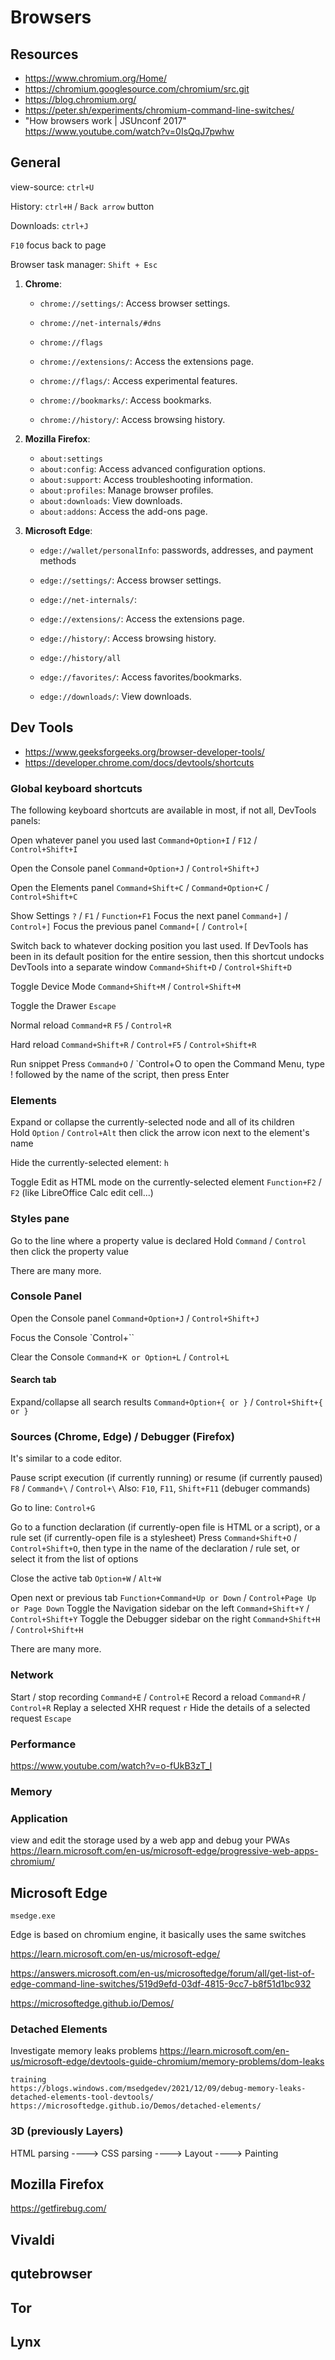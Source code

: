 # Browsers



##  Resources
- <https://www.chromium.org/Home/>
- <https://chromium.googlesource.com/chromium/src.git>
- <https://blog.chromium.org/>
- <https://peter.sh/experiments/chromium-command-line-switches/>
- "How browsers work | JSUnconf 2017" <https://www.youtube.com/watch?v=0IsQqJ7pwhw>










##  General

view-source: `ctrl+U`

History: `ctrl+H` / `Back arrow` button

Downloads: `ctrl+J`

`F10` focus back to page


Browser task manager: `Shift + Esc`




1. **Chrome**:
	- `chrome://settings/`: Access browser settings.
	
	- `chrome://net-internals/#dns`
	- `chrome://flags`
	
	- `chrome://extensions/`: Access the extensions page.
	- `chrome://flags/`: Access experimental features.
	- `chrome://bookmarks/`: Access bookmarks.
	- `chrome://history/`: Access browsing history.


2. **Mozilla Firefox**:
	- `about:settings`
	- `about:config`: Access advanced configuration options.
	- `about:support`: Access troubleshooting information.
	- `about:profiles`: Manage browser profiles.
	- `about:downloads`: View downloads.
	- `about:addons`: Access the add-ons page.


3. **Microsoft Edge**:
	- `edge://wallet/personalInfo`: passwords, addresses, and payment methods
	
	- `edge://settings/`: Access browser settings.
	
	- `edge://net-internals/`:
	
	- `edge://extensions/`: Access the extensions page.
	- `edge://history/`: Access browsing history.
	- `edge://history/all`
	
	- `edge://favorites/`: Access favorites/bookmarks.
	- `edge://downloads/`: View downloads.









## Dev Tools
- <https://www.geeksforgeeks.org/browser-developer-tools/>
- <https://developer.chrome.com/docs/devtools/shortcuts>





### Global keyboard shortcuts
The following keyboard shortcuts are available in most, if not all, DevTools panels:

Open whatever panel you used last
`Command+Option+I` / `F12` / `Control+Shift+I`

Open the Console panel
`Command+Option+J` / `Control+Shift+J`

Open the Elements panel
`Command+Shift+C` / `Command+Option+C` / `Control+Shift+C`




Show Settings `?` /  `F1` / `Function+F1`
Focus the next panel `Command+]` / `Control+]`
Focus the previous panel `Command+[` / `Control+[`

Switch back to whatever docking position you last used. If DevTools has been in its default position for the entire session, then this shortcut undocks DevTools into a separate window
`Command+Shift+D` / `Control+Shift+D`

Toggle Device Mode
`Command+Shift+M` /	`Control+Shift+M`

Toggle the Drawer
`Escape`

Normal reload
`Command+R`	`F5` / `Control+R`

Hard reload
`Command+Shift+R` /	`Control+F5` / `Control+Shift+R`




Run snippet
Press `Command+O` / `Control+O to open the Command Menu, type ! followed by the name of the script, then press Enter










### Elements


Expand or collapse the currently-selected node and all of its children	
Hold `Option` / `Control+Alt` then click the arrow icon next to the element's name



Hide the currently-selected element: `h`


Toggle Edit as HTML mode on the currently-selected element
`Function+F2` /	`F2` (like LibreOffice Calc edit cell...)



### Styles pane

Go to the line where a property value is declared
Hold `Command` / `Control` then click the property value


There are many more.





### Console Panel

Open the Console panel
`Command+Option+J` / `Control+Shift+J`

Focus the Console
`Control+``

Clear the Console
`Command+K or Option+L` / `Control+L`

#### Search tab
Expand/collapse all search results
`Command+Option+{ or }` / `Control+Shift+{ or }`




### Sources (Chrome, Edge) / Debugger (Firefox)

It's similar to a code editor.

Pause script execution (if currently running) or resume (if currently paused)
`F8` / `Command+\` / `Control+\`
Also:
`F10`, `F11`, `Shift+F11` (debuger commands)

Go to line: `Control+G`


Go to a function declaration (if currently-open file is HTML or a script), or a rule set (if currently-open file is a stylesheet)
Press `Command+Shift+O` / `Control+Shift+O`, then type in the name of the declaration / rule set, or select it from the list of options

Close the active tab
`Option+W` / `Alt+W`

Open next or previous tab
`Function+Command+Up or Down` /	`Control+Page Up or Page Down`
Toggle the Navigation sidebar on the left
`Command+Shift+Y` / `Control+Shift+Y`
Toggle the Debugger sidebar on the right
`Command+Shift+H` / `Control+Shift+H`



There are many more.















### Network

Start / stop recording
`Command+E` / `Control+E`
Record a reload
`Command+R` / `Control+R`
Replay a selected XHR request
`r`
Hide the details of a selected request
`Escape`









### Performance
<https://www.youtube.com/watch?v=o-fUkB3zT_I>








### Memory












### Application
view and edit the storage used by a web app and debug your PWAs
https://learn.microsoft.com/en-us/microsoft-edge/progressive-web-apps-chromium/




















## Microsoft Edge

`msedge.exe`

Edge is based on chromium engine, it basically uses the same switches

https://learn.microsoft.com/en-us/microsoft-edge/

https://answers.microsoft.com/en-us/microsoftedge/forum/all/get-list-of-edge-command-line-switches/519d9efd-03df-4815-9cc7-b8f51d1bc932


https://microsoftedge.github.io/Demos/



### Detached Elements
Investigate memory leaks problems
https://learn.microsoft.com/en-us/microsoft-edge/devtools-guide-chromium/memory-problems/dom-leaks

	training
	https://blogs.windows.com/msedgedev/2021/12/09/debug-memory-leaks-detached-elements-tool-devtools/
	https://microsoftedge.github.io/Demos/detached-elements/

### 3D (previously Layers)

HTML parsing ----> CSS parsing ----> Layout ----> Painting









## Mozilla Firefox
<https://getfirebug.com/>






## Vivaldi








## qutebrowser








## Tor











## Lynx















